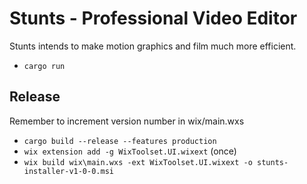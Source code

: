 # Stunts - Professional Video Editor

Stunts intends to make motion graphics and film much more efficient.

- `cargo run`

## Release

Remember to increment version number in wix/main.wxs

- `cargo build --release --features production`
- `wix extension add -g WixToolset.UI.wixext` (once)
- `wix build wix\main.wxs -ext WixToolset.UI.wixext -o stunts-installer-v1-0-0.msi`
